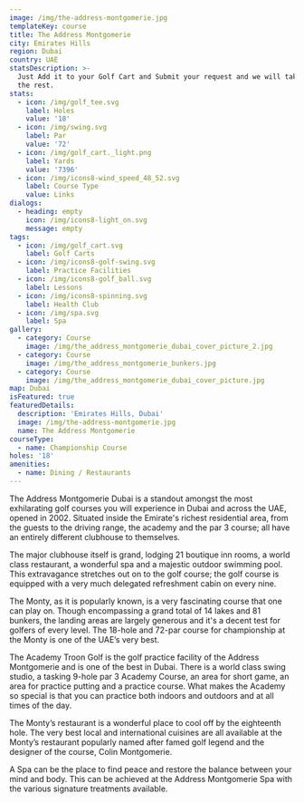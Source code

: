 ```yaml
---
image: /img/the-address-montgomerie.jpg
templateKey: course
title: The Address Montgomerie
city: Emirates Hills
region: Dubai
country: UAE
statsDescription: >-
  Just Add it to your Golf Cart and Submit your request and we will take care of
  the rest.
stats:
  - icon: /img/golf_tee.svg
    label: Holes
    value: '18'
  - icon: /img/swing.svg
    label: Par
    value: '72'
  - icon: /img/golf_cart._light.png
    label: Yards
    value: '7396'
  - icon: /img/icons8-wind_speed_48_52.svg
    label: Course Type
    value: Links
dialogs:
  - heading: empty
    icon: /img/icons8-light_on.svg
    message: empty
tags:
  - icon: /img/golf_cart.svg
    label: Golf Carts
  - icon: /img/icons8-golf-swing.svg
    label: Practice Facilities
  - icon: /img/icons8-golf_ball.svg
    label: Lessons
  - icon: /img/icons8-spinning.svg
    label: Health Club
  - icon: /img/spa.svg
    label: Spa
gallery:
  - category: Course
    image: /img/the_address_montgomerie_dubai_cover_picture_2.jpg
  - category: Course
    image: /img/the_address_montgomerie_bunkers.jpg
  - category: Course
    image: /img/the_address_montgomerie_dubai_cover_picture.jpg
map: Dubai
isFeatured: true
featuredDetails:
  description: 'Emirates Hills, Dubai'
  image: /img/the-address-montgomerie.jpg
  name: The Address Montgomerie
courseType:
  - name: Championship Course
holes: '18'
amenities:
  - name: Dining / Restaurants
---
```

The Address Montgomerie Dubai is a standout amongst the most exhilarating golf courses you will experience in Dubai and across the UAE, opened in 2002. Situated inside the Emirate's richest residential area, from the guests to the driving range, the academy and the par 3 course; all have an entirely different clubhouse to themselves.

The major clubhouse itself is grand, lodging 21 boutique inn rooms, a world class restaurant, a wonderful spa and a majestic outdoor swimming pool. This extravagance stretches out on to the golf course; the golf course is equipped with a very much delegated refreshment cabin on every nine.

The Monty, as it is popularly known, is a very fascinating course that one can play on. Though encompassing a grand total of 14 lakes and 81 bunkers, the landing areas are largely generous and it's a decent test for golfers of every level. The 18-hole and 72-par course for championship at the Monty is one of the UAE’s very best.

The Academy Troon Golf is the golf practice facility of the Address Montgomerie and is one of the best in Dubai. There is a world class swing studio, a tasking 9-hole par 3 Academy Course, an area for short game, an area for practice putting and a practice course. What makes the Academy so special is that you can practice both indoors and outdoors and at all times of the day.

The Monty’s restaurant is a wonderful place to cool off by the eighteenth hole. The very best local and international cuisines are all available at the Monty’s restaurant popularly named after famed golf legend and the designer of the course, Colin Montgomerie.

A Spa can be the place to find peace and restore the balance between your mind and body. This can be achieved at the Address Montgomerie Spa with the various signature treatments available.

